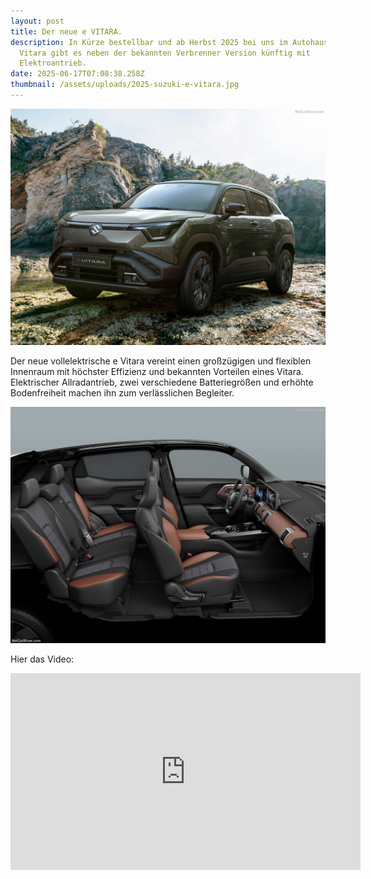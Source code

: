 ```yaml
---
layout: post
title: Der neue e VITARA.
description: In Kürze bestellbar und ab Herbst 2025 bei uns im Autohaus. Den
  Vitara gibt es neben der bekannten Verbrenner Version künftig mit
  Elektroantrieb.
date: 2025-06-17T07:08:38.258Z
thumbnail: /assets/uploads/2025-suzuki-e-vitara.jpg
---
```

![](/assets/uploads/2025-suzuki-e-vitara.jpg "Den Vitara gibt es neben der bekannten Verbrenner Version künftig mit Elektroantrieb.")

Der neue vollelektrische e Vitara vereint einen großzügigen und flexiblen Innenraum mit höchster Effizienz und bekannten Vorteilen eines Vitara. Elektrischer Allradantrieb, zwei verschiedene Batteriegrößen und erhöhte Bodenfreiheit machen ihn zum verlässlichen Begleiter.

![](/assets/uploads/2025-e-vitara-innen.jpg "Flexibler Innenraum.")

Hier das Video:

<iframe width="560" height="315" src="https://www.youtube.com/embed/mGaSfuci6ec?si=tIriR2Rr3St0rCv8" title="YouTube video player" frameborder="0" allow="accelerometer; autoplay; clipboard-write; encrypted-media; gyroscope; picture-in-picture; web-share" referrerpolicy="strict-origin-when-cross-origin" allowfullscreen></iframe>